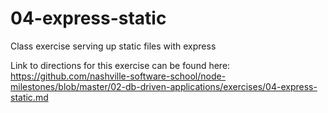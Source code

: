 # 04-express-static
Class exercise serving up static files with express


Link to directions for this exercise can be found here:
https://github.com/nashville-software-school/node-milestones/blob/master/02-db-driven-applications/exercises/04-express-static.md
